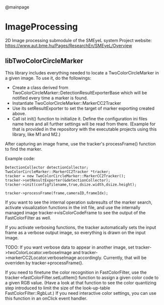 @mainpage

ImageProcessing
===============

2D Image processing submodule of the SMEyeL system
Project website: https://www.aut.bme.hu/Pages/ResearchEn/SMEyeL/Overview

libTwoColorCircleMarker
-----------------------

This library includes everything needed to locate a TwoColorCircleMarker in a given image. To use it, do the followings:
- Create a class derived from TwoColorCircleMarker::DetectionResultExporterBase which will be notified every time a marker is found.
- Instantiate TwoColorCircleMarker::MarkerCC2Tracker
- Use its setResultExporter to set the target of marker exporting created above.
- Call ist init() function to initialize it. Define the configuration ini files name here and all further settings will be read from there. (Example for that is provided in the repository with the executable projects using this library, like M1 and M2.)

After capturing an image frame, use the tracker's processFrame() function to find the marker.

Example code:

	DetectionCollector detectionCollector;
	TwoColorCircleMarker::MarkerCC2Tracker *tracker;
	tracker = new TwoColorCircleMarker::MarkerCC2Tracker();
	tracker->setResultExporter(&detectionCollector);
	tracker->init(configfilename,true,dsize.width,dsize.height);

	tracker->processFrame(frame,cameraID,frameIdx);

If you want to see the internal operation subresults of the marker search, activate visualization functions in the init file, and use the internally managed image tracker->visColorCodeFrame to see the output of the FastColorFilter as well.

If you activate verbosing functions, the tracker automatically sets the input frame as a verbose output image, so everything is drawn on the input image.

TODO: If you want verbose data to appear in another image, set tracker->twoColorLocator.verboseImage and tracker->markerCC2Locator.verboseImage accordingly. Currently, that will be overriden by tracker->processFrame().

If you need to finetune the color recognition in FastColorFilter, use the
tracker->fastColorFilter.setLutItem() function to assign a given color code to a given RGB value. (Have a look at that function to see the color quantizing step introduced to limit the size of the look-up-table FastColorFilter::RgbLut.)
If you need interactive color settings, you can use this function in an onClick event handler.
